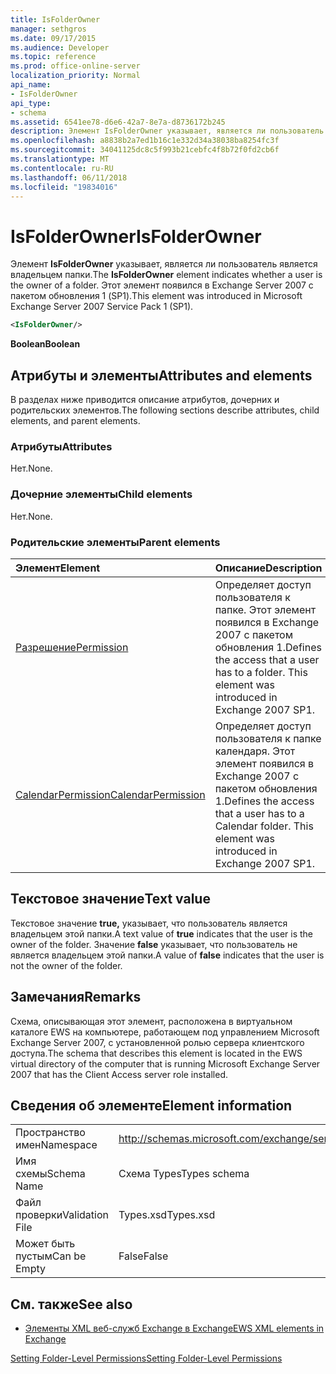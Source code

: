 ```yaml
---
title: IsFolderOwner
manager: sethgros
ms.date: 09/17/2015
ms.audience: Developer
ms.topic: reference
ms.prod: office-online-server
localization_priority: Normal
api_name:
- IsFolderOwner
api_type:
- schema
ms.assetid: 6541ee78-d6e6-42a7-8e7a-d8736172b245
description: Элемент IsFolderOwner указывает, является ли пользователь является владельцем папки. Этот элемент появился в Exchange Server 2007 с пакетом обновления 1 (SP1).
ms.openlocfilehash: a8838b2a7ed1b16c1e332d34a38038ba8254fc3f
ms.sourcegitcommit: 34041125dc8c5f993b21cebfc4f8b72f0fd2cb6f
ms.translationtype: MT
ms.contentlocale: ru-RU
ms.lasthandoff: 06/11/2018
ms.locfileid: "19834016"
---
```

# <a name="isfolderowner"></a><span data-ttu-id="d57c2-104">IsFolderOwner</span><span class="sxs-lookup"><span data-stu-id="d57c2-104">IsFolderOwner</span></span>

<span data-ttu-id="d57c2-105">Элемент **IsFolderOwner** указывает, является ли пользователь является владельцем папки.</span><span class="sxs-lookup"><span data-stu-id="d57c2-105">The **IsFolderOwner** element indicates whether a user is the owner of a folder.</span></span> <span data-ttu-id="d57c2-106">Этот элемент появился в Exchange Server 2007 с пакетом обновления 1 (SP1).</span><span class="sxs-lookup"><span data-stu-id="d57c2-106">This element was introduced in Microsoft Exchange Server 2007 Service Pack 1 (SP1).</span></span> 
  
```xml
<IsFolderOwner/>
```

 <span data-ttu-id="d57c2-107">**Boolean**</span><span class="sxs-lookup"><span data-stu-id="d57c2-107">**Boolean**</span></span>
## <a name="attributes-and-elements"></a><span data-ttu-id="d57c2-108">Атрибуты и элементы</span><span class="sxs-lookup"><span data-stu-id="d57c2-108">Attributes and elements</span></span>

<span data-ttu-id="d57c2-109">В разделах ниже приводится описание атрибутов, дочерних и родительских элементов.</span><span class="sxs-lookup"><span data-stu-id="d57c2-109">The following sections describe attributes, child elements, and parent elements.</span></span>
  
### <a name="attributes"></a><span data-ttu-id="d57c2-110">Атрибуты</span><span class="sxs-lookup"><span data-stu-id="d57c2-110">Attributes</span></span>

<span data-ttu-id="d57c2-111">Нет.</span><span class="sxs-lookup"><span data-stu-id="d57c2-111">None.</span></span>
  
### <a name="child-elements"></a><span data-ttu-id="d57c2-112">Дочерние элементы</span><span class="sxs-lookup"><span data-stu-id="d57c2-112">Child elements</span></span>

<span data-ttu-id="d57c2-113">Нет.</span><span class="sxs-lookup"><span data-stu-id="d57c2-113">None.</span></span>
  
### <a name="parent-elements"></a><span data-ttu-id="d57c2-114">Родительские элементы</span><span class="sxs-lookup"><span data-stu-id="d57c2-114">Parent elements</span></span>

|<span data-ttu-id="d57c2-115">**Элемент**</span><span class="sxs-lookup"><span data-stu-id="d57c2-115">**Element**</span></span>|<span data-ttu-id="d57c2-116">**Описание**</span><span class="sxs-lookup"><span data-stu-id="d57c2-116">**Description**</span></span>|
|:-----|:-----|
|[<span data-ttu-id="d57c2-117">Разрешение</span><span class="sxs-lookup"><span data-stu-id="d57c2-117">Permission</span></span>](permission.md) <br/> |<span data-ttu-id="d57c2-p103">Определяет доступ пользователя к папке. Этот элемент появился в Exchange 2007 с пакетом обновления 1.</span><span class="sxs-lookup"><span data-stu-id="d57c2-p103">Defines the access that a user has to a folder. This element was introduced in Exchange 2007 SP1.</span></span>  <br/> |
|[<span data-ttu-id="d57c2-120">CalendarPermission</span><span class="sxs-lookup"><span data-stu-id="d57c2-120">CalendarPermission</span></span>](calendarpermission.md) <br/> |<span data-ttu-id="d57c2-p104">Определяет доступ пользователя к папке календаря. Этот элемент появился в Exchange 2007 с пакетом обновления 1.</span><span class="sxs-lookup"><span data-stu-id="d57c2-p104">Defines the access that a user has to a Calendar folder. This element was introduced in Exchange 2007 SP1.</span></span>  <br/> |
   
## <a name="text-value"></a><span data-ttu-id="d57c2-123">Текстовое значение</span><span class="sxs-lookup"><span data-stu-id="d57c2-123">Text value</span></span>

<span data-ttu-id="d57c2-124">Текстовое значение **true,** указывает, что пользователь является владельцем этой папки.</span><span class="sxs-lookup"><span data-stu-id="d57c2-124">A text value of **true** indicates that the user is the owner of the folder.</span></span> <span data-ttu-id="d57c2-125">Значение **false** указывает, что пользователь не является владельцем этой папки.</span><span class="sxs-lookup"><span data-stu-id="d57c2-125">A value of **false** indicates that the user is not the owner of the folder.</span></span> 
  
## <a name="remarks"></a><span data-ttu-id="d57c2-126">Замечания</span><span class="sxs-lookup"><span data-stu-id="d57c2-126">Remarks</span></span>

<span data-ttu-id="d57c2-127">Схема, описывающая этот элемент, расположена в виртуальном каталоге EWS на компьютере, работающем под управлением Microsoft Exchange Server 2007, с установленной ролью сервера клиентского доступа.</span><span class="sxs-lookup"><span data-stu-id="d57c2-127">The schema that describes this element is located in the EWS virtual directory of the computer that is running Microsoft Exchange Server 2007 that has the Client Access server role installed.</span></span>
  
## <a name="element-information"></a><span data-ttu-id="d57c2-128">Сведения об элементе</span><span class="sxs-lookup"><span data-stu-id="d57c2-128">Element information</span></span>

|||
|:-----|:-----|
|<span data-ttu-id="d57c2-129">Пространство имен</span><span class="sxs-lookup"><span data-stu-id="d57c2-129">Namespace</span></span>  <br/> |http://schemas.microsoft.com/exchange/services/2006/types  <br/> |
|<span data-ttu-id="d57c2-130">Имя схемы</span><span class="sxs-lookup"><span data-stu-id="d57c2-130">Schema Name</span></span>  <br/> |<span data-ttu-id="d57c2-131">Схема Types</span><span class="sxs-lookup"><span data-stu-id="d57c2-131">Types schema</span></span>  <br/> |
|<span data-ttu-id="d57c2-132">Файл проверки</span><span class="sxs-lookup"><span data-stu-id="d57c2-132">Validation File</span></span>  <br/> |<span data-ttu-id="d57c2-133">Types.xsd</span><span class="sxs-lookup"><span data-stu-id="d57c2-133">Types.xsd</span></span>  <br/> |
|<span data-ttu-id="d57c2-134">Может быть пустым</span><span class="sxs-lookup"><span data-stu-id="d57c2-134">Can be Empty</span></span>  <br/> |<span data-ttu-id="d57c2-135">False</span><span class="sxs-lookup"><span data-stu-id="d57c2-135">False</span></span>  <br/> |
   
## <a name="see-also"></a><span data-ttu-id="d57c2-136">См. также</span><span class="sxs-lookup"><span data-stu-id="d57c2-136">See also</span></span>



- [<span data-ttu-id="d57c2-137">Элементы XML веб-служб Exchange в Exchange</span><span class="sxs-lookup"><span data-stu-id="d57c2-137">EWS XML elements in Exchange</span></span>](ews-xml-elements-in-exchange.md)


[<span data-ttu-id="d57c2-138">Setting Folder-Level Permissions</span><span class="sxs-lookup"><span data-stu-id="d57c2-138">Setting Folder-Level Permissions</span></span>](http://msdn.microsoft.com/library/c7530e86-5112-401c-b10a-9c054ae59f07%28Office.15%29.aspx)

